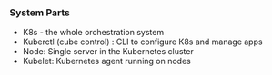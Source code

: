 ### System Parts ###
* K8s - the whole orchestration system
* Kuberctl (cube control) : CLI to configure K8s and manage apps
* Node: Single server in the Kubernetes cluster
* Kubelet: Kubernetes agent running on nodes

